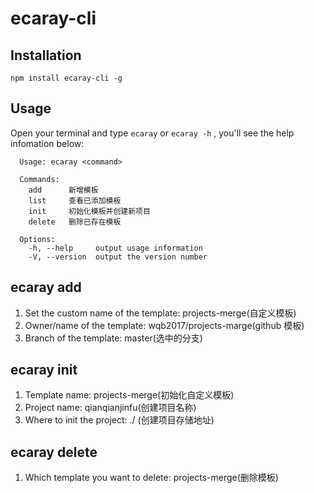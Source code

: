 # ecaray-cli

## Installation

```
npm install ecaray-cli -g
```

## Usage

Open your terminal and type `ecaray` or `ecaray -h` , you'll see the help infomation below:

```
  Usage: ecaray <command>

  Commands:
    add      新增模板
    list     查看已添加模板
    init     初始化模板并创建新项目
    delete   删除已存在模板

  Options:
    -h, --help     output usage information
    -V, --version  output the version number
```

## ecaray add

1. Set the custom name of the template: projects-merge(自定义模板)
2. Owner/name of the template: wqb2017/projects-marge(github 模板)
3. Branch of the template: master(选中的分支)

## ecaray init

1. Template name: projects-merge(初始化自定义模板)
2. Project name: qianqianjinfu(创建项目名称)
3. Where to init the project: ./ (创建项目存储地址)

## ecaray delete

1. Which template you want to delete: projects-merge(删除模板)
